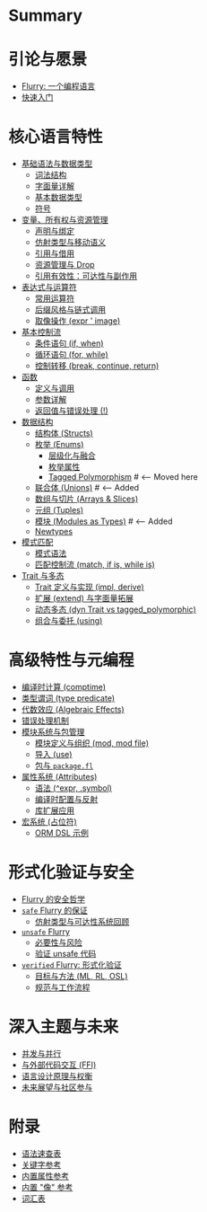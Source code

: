 # Summary

<!-- 第一部分： 引论与愿景 -->
# 引论与愿景
- [Flurry: 一个编程语言](introduction/vision.md)
- [快速入门](introduction/quickstart.md)

<!-- 第二部分： 核心语言特性 -->
# 核心语言特性
- [基础语法与数据类型](core/basics.md)
  - [词法结构](core/basics/lexical.md)
  - [字面量详解](core/basics/literals.md)
  - [基本数据类型](core/basics/primitives.md)
  - [符号](core/basics/symbols.md)
- [变量、所有权与资源管理](core/ownership.md)
  - [声明与绑定](core/ownership/bindings.md)
  - [仿射类型与移动语义](core/ownership/affine_move.md)
  - [引用与借用](core/ownership/references.md)
  - [资源管理与 Drop](core/ownership/drop.md)
  - [引用有效性：可达性与副作用](core/ownership/reachability_effects.md)
- [表达式与运算符](core/expressions.md)
  - [常用运算符](core/expressions/operators.md)
  - [后缀风格与链式调用](core/expressions/suffix_chaining.md)
  - [取像操作 (expr ' image)](core/expressions/image_op.md)
- [基本控制流](core/control_flow.md)
  - [条件语句 (if, when)](core/control_flow/conditional.md)
  - [循环语句 (for, while)](core/control_flow/loops.md)
  - [控制转移 (break, continue, return)](core/control_flow/transfer.md)
- [函数](core/functions.md)
  - [定义与调用](core/functions/definition.md)
  - [参数详解](core/functions/parameters.md)
  - [返回值与错误处理 (!)](core/functions/return_errors.md)
- [数据结构](core/data_structures.md)
  - [结构体 (Structs)](core/data_structures/structs.md)
  - [枚举 (Enums)](core/data_structures/enums.md)
    - [层级化与融合](core/data_structures/enums/hierarchy_fusion.md)
    - [枚举属性](core/data_structures/enums/attributes.md)
    - [Tagged Polymorphism](core/data_structures/enums/tagged_polymorphism.md) # <-- Moved here
  - [联合体 (Unions)](core/data_structures/unions.md) # <-- Added
  - [数组与切片 (Arrays & Slices)](core/data_structures/arrays_slices.md)
  - [元组 (Tuples)](core/data_structures/tuples.md)
  - [模块 (Modules as Types)](core/data_structures/modules_as_types.md) # <-- Added
  - [Newtypes](core/data_structures/newtypes.md)
- [模式匹配](core/pattern_matching.md)
  - [模式语法](core/pattern_matching/syntax.md)
  - [匹配控制流 (match, if is, while is)](core/pattern_matching/control_flow.md)
- [Trait 与多态](core/traits_polymorphism.md)
  - [Trait 定义与实现 (impl, derive)](core/traits_polymorphism/traits.md)
  - [扩展 (extend) 与字面量拓展](core/traits_polymorphism/extend.md)
  - [动态多态 (dyn Trait vs tagged_polymorphic)](core/traits_polymorphism/dynamic.md)
  - [组合与委托 (using)](core/traits_polymorphism/using.md)

<!-- 第三部分： 高级特性与元编程 -->
# 高级特性与元编程
- [编译时计算 (comptime)](advanced/comptime.md)
  <!-- - [原理与上下文](advanced/comptime/principles.md)
  - [编译时控制流 (inline if/for)](advanced/comptime/inline_control_flow.md)
  - [编译时参数与依赖类型](advanced/comptime/dependent_types.md)
  - [编译时 `object`](advanced/comptime/object.md)
  - [类型作为值与反射](advanced/comptime/reflection.md)
  - [编译时错误处理](advanced/comptime/errors.md) -->
- [类型谓词 (type predicate)](advanced/type_predicates.md)
- [代数效应 (Algebraic Effects)](advanced/effects.md)
  <!-- - [概念与定义 (effect, yield)](advanced/effects/definition.md)
  - [处理与恢复 (handles, resume)](advanced/effects/handling.md)
  - [预制 Handler](advanced/effects/prefabricated.md)
  - [应用场景](advanced/effects/use_cases.md) -->
- [错误处理机制](advanced/error_handling.md)
  <!-- - [语法与传播 (!)](advanced/error_handling/syntax.md)
  - [处理 (! { ... })](advanced/error_handling/handling.md)
  - [自动枚举融合](advanced/error_handling/fusion.md) -->
- [模块系统与包管理](advanced/modules_packages.md)
  - [模块定义与组织 (mod, mod file)](advanced/modules_packages/modules.md)
  - [导入 (use)](advanced/modules_packages/use.md)
  - [包与 `package.fl`](advanced/modules_packages/packages.md)
- [属性系统 (Attributes)](advanced/attributes.md)
  - [语法 (^expr, .symbol)](advanced/attributes/syntax.md)
  - [编译时配置与反射](advanced/attributes/comptime.md)
  - [库扩展应用](advanced/attributes/library_use.md)
- [宏系统 (占位符)](advanced/macros.md) <!-- Placeholder -->
  - [ORM DSL 示例](advanced/macros/orm_dsl_example.md)

<!-- 第四部分： 形式化验证与安全 -->
# 形式化验证与安全
- [Flurry 的安全哲学](safety/philosophy.md)
- [`safe` Flurry 的保证](safety/safe_guarantees.md)
  - [仿射类型与可达性系统回顾](safety/safe_guarantees/affine_reachability.md)
- [`unsafe` Flurry](safety/unsafe.md)
  - [必要性与风险](safety/unsafe/risks.md)
  - [验证 unsafe 代码](safety/unsafe/verification.md)
- [`verified` Flurry: 形式化验证](safety/verified.md)
  - [目标与方法 (ML, RL, OSL)](safety/verified/methods.md)
  - [规范与工作流程](safety/verified/workflow.md)

<!-- 第五部分： 深入主题与未来 -->
# 深入主题与未来
- [并发与并行](advanced_topics/concurrency.md)
- [与外部代码交互 (FFI)](advanced_topics/ffi.md)
- [语言设计原理与权衡](advanced_topics/design.md)
- [未来展望与社区参与](advanced_topics/roadmap_community.md)

<!-- 附录 -->
# 附录
- [语法速查表](appendix/syntax_cheat_sheet.md)
- [关键字参考](appendix/keywords.md)
- [内置属性参考](appendix/attributes_reference.md)
- [内置 "像" 参考](appendix/images_reference.md)
- [词汇表](appendix/glossary.md)